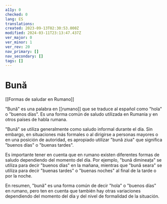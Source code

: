 ```yaml
---
a11y: 0
checked: 0
lang: ES
translations: 
created: 2023-09-13T02:30:53.000Z
modified: 2024-03-11T23:13:47.437Z
ver_major: 0
ver_minor: 1
ver_rev: 20
nav_primary: []
nav_secondary: []
tags: []
---
```

# Bună

[[Formas de saludar en Rumano]]

"Bună" es una palabra en [[rumano]] que se traduce al español como "hola" o "buenos días". Es una forma común de saludo utilizada en Rumania y en otros países de habla rumana.

"Bună" se utiliza generalmente como saludo informal durante el día. Sin embargo, en situaciones más formales o al dirigirse a personas mayores o en una posición de autoridad, es apropiado utilizar "bună ziua" que significa "buenos días" o "buenas tardes".

Es importante tener en cuenta que en rumano existen diferentes formas de saludo dependiendo del momento del día. Por ejemplo, "bună dimineața" se utiliza para decir "buenos días" en la mañana, mientras que "bună seara" se utiliza para decir "buenas tardes" o "buenas noches" al final de la tarde o por la noche.

En resumen, "bună" es una forma común de decir "hola" o "buenos días" en rumano, pero ten en cuenta que también hay otras variaciones dependiendo del momento del día y del nivel de formalidad de la situación.